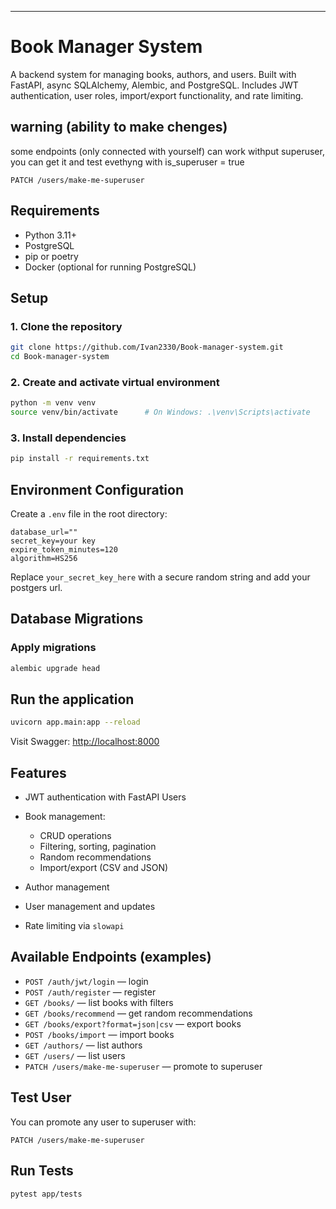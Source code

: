 ---


# Book Manager System

A backend system for managing books, authors, and users. Built with FastAPI, async SQLAlchemy, Alembic, and PostgreSQL. Includes JWT authentication, user roles, import/export functionality, and rate limiting.

## warning (ability to make chenges)
some endpoints (only connected with yourself) can work withput superuser, you can get it and test evethyng with is_superuser = true
```http
PATCH /users/make-me-superuser
```

## Requirements

- Python 3.11+
- PostgreSQL
- pip or poetry
- Docker (optional for running PostgreSQL)

## Setup

### 1. Clone the repository

```bash
git clone https://github.com/Ivan2330/Book-manager-system.git
cd Book-manager-system
````

### 2. Create and activate virtual environment

```bash
python -m venv venv
source venv/bin/activate      # On Windows: .\venv\Scripts\activate
```

### 3. Install dependencies

```bash
pip install -r requirements.txt
```

## Environment Configuration

Create a `.env` file in the root directory:

```
database_url=""
secret_key=your key
expire_token_minutes=120
algorithm=HS256
```

Replace `your_secret_key_here` with a secure random string and add your postgers url.


## Database Migrations

### Apply migrations

```bash
alembic upgrade head
```

## Run the application

```bash
uvicorn app.main:app --reload
```

Visit Swagger: [http://localhost:8000](http://localhost:8000/docs)

## Features

* JWT authentication with FastAPI Users
* Book management:

  * CRUD operations
  * Filtering, sorting, pagination
  * Random recommendations
  * Import/export (CSV and JSON)
* Author management
* User management and updates
* Rate limiting via `slowapi`

## Available Endpoints (examples)

* `POST /auth/jwt/login` — login
* `POST /auth/register` — register
* `GET /books/` — list books with filters
* `GET /books/recommend` — get random recommendations
* `GET /books/export?format=json|csv` — export books
* `POST /books/import` — import books
* `GET /authors/` — list authors
* `GET /users/` — list users
* `PATCH /users/make-me-superuser` — promote to superuser

## Test User

You can promote any user to superuser with:

```http
PATCH /users/make-me-superuser
```

## Run Tests

```bash
pytest app/tests
```

